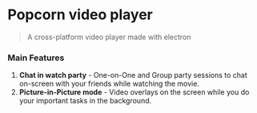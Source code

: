 # Popcorn video player

> A cross-platform video player made with electron

### Main Features
1. **Chat in watch party** - One-on-One and Group party sessions to chat on-screen with your friends while watching the movie.
2. **Picture-in-Picture mode** - Video overlays on the screen while you do your important tasks in the background.